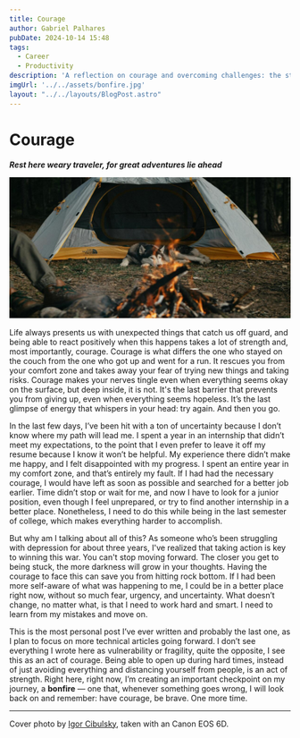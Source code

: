 ```yaml
---
title: Courage
author: Gabriel Palhares
pubDate: 2024-10-14 15:48
tags:
  - Career
  - Productivity
description: 'A reflection on courage and overcoming challenges: the strength it takes to confront uncertainties and move forward.'
imgUrl: '../../assets/bonfire.jpg'
layout: "../../layouts/BlogPost.astro"
---
```


# Courage

**_Rest here weary traveler, for great adventures lie ahead_**

![Blog folder](../../assets/bonfire.jpg)

Life always presents us with unexpected things that catch us off guard, and being able to react positively when this happens takes a lot of strength and, most importantly, courage. Courage is what differs the one who stayed on the couch from the one who got up and went for a run. It rescues you from your comfort zone and takes away your fear of trying new things and taking risks. Courage makes your nerves tingle even when everything seems okay on the surface, but deep inside, it is not. It's the last barrier that prevents you from giving up, even when everything seems hopeless. It’s the last glimpse of energy that whispers in your head: try again. And then you go.

In the last few days, I’ve been hit with a ton of uncertainty because I don’t know where my path will lead me. I spent a year in an internship that didn’t meet my expectations, to the point that I even prefer to leave it off my resume because I know it won’t be helpful. My experience there didn’t make me happy, and I felt disappointed with my progress. I spent an entire year in my comfort zone, and that’s entirely my fault. If I had had the necessary courage, I would have left as soon as possible and searched for a better job earlier. Time didn’t stop or wait for me, and now I have to look for a junior position, even though I feel unprepared, or try to find another internship in a better place. Nonetheless, I need to do this while being in the last semester of college, which makes everything harder to accomplish.

But why am I talking about all of this? As someone who’s been struggling with depression for about three years, I've realized that taking action is key to winning this war. You can't stop moving forward. The closer you get to being stuck, the more darkness will grow in your thoughts. Having the courage to face this can save you from hitting rock bottom. If I had been more self-aware of what was happening to me, I could be in a better place right now, without so much fear, urgency, and uncertainty. What doesn’t change, no matter what, is that I need to work hard and smart. I need to learn from my mistakes and move on.

This is the most personal post I’ve ever written and probably the last one, as I plan to focus on more technical articles going forward. I don’t see everything I wrote here as vulnerability or fragility, quite the opposite, I see this as an act of courage. Being able to open up during hard times, instead of just avoiding everything and distancing yourself from people, is an act of strength. Right here, right now, I’m creating an important checkpoint on my journey, a **bonfire** — one that, whenever something goes wrong, I will look back on and remember: have courage, be brave. One more time.

---

Cover photo  by [Igor Cibulsky](https://www.pexels.com/pt-br/@igor-cibulsky-75306089/), taken with an Canon EOS 6D.